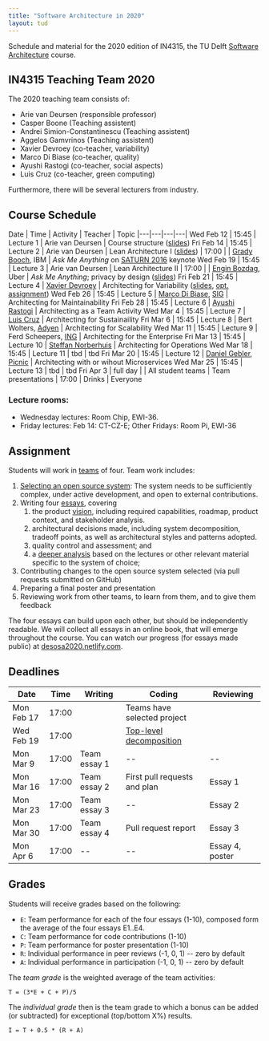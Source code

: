 ```yaml
---
title: "Software Architecture in 2020"
layout: tud
---
```


Schedule and material for the 2020 edition of IN4315, the TU Delft [Software Architecture](../index.html) course.

## IN4315 Teaching Team 2020

The 2020 teaching team consists of:

- Arie van Deursen (responsible professor)
- Casper Boone (Teaching assistent)
- Andrei Simion-Constantinescu (Teaching assistent)
- Aggelos Gamvrinos (Teaching assistent)
- Xavier Devroey (co-teacher, variability)
- Marco Di Biase (co-teacher, quality)
- Ayushi Rastogi (co-teacher, social aspects)
- Luis Cruz (co-teacher, green computing)

Furthermore, there will be several lecturers from industry.

## Course Schedule

Date | Time | Activity | Teacher | Topic
|---|---|---|---|
Wed Feb 12 | 15:45 | Lecture 1 | Arie van Deursen         | Course structure ([slides](slides/in4315-intro.pdf))
Fri Feb 14 | 15:45 | Lecture 2 | Arie van Deursen         | Lean Architecture I ([slides](slides/lean-architecture-part-1.pdf))
           | 17:00 |           | [Grady Booch], IBM       | _Ask Me Anything_ on [SATURN 2016](https://www.youtube.com/watch?v=RJ3v5cSNcB8) keynote
Wed Feb 19 | 15:45 | Lecture 3 | Arie van Deursen         | Lean Architecture II
           | 17:00 |            | [Engin Bozdag], Uber    | _Ask Me Anything_; privacy by design ([slides](https://www.usenix.org/sites/default/files/conference/protected-files/enigma2020_slides_bozdag.pdf))
Fri Feb 21 | 15:45 | Lecture 4 | [Xavier Devroey]         | Architecting for Variability ([slides](slides/tudelft-architecture-spl2020.pdf), [opt. assignment](assignment-variability.html))
Wed Feb 26 | 15:45 | Lecture 5 | [Marco Di Biase], [SIG]  | Architecting for Maintainability
Fri Feb 28 | 15:45 | Lecture 6 | [Ayushi Rastogi]         | Architecting as a Team Activity
Wed Mar 4  | 15:45 | Lecture 7 | [Luis Cruz]              | Architecting for Sustainaility
Fri Mar 6  | 15:45 | Lecture 8 | Bert Wolters, [Adyen]    | Architecting for Scalability
Wed Mar 11 | 15:45 | Lecture 9 | Ferd Scheepers, [ING]    | Architecting for the Enterprise
Fri Mar 13 | 15:45 | Lecture 10 | [Steffan Norberhuis][norberhuis]      | Architecting for Operations
Wed Mar 18 | 15:45 | Lecture 11 | tbd                     | tbd
Fri Mar 20 | 15:45 | Lecture 12 | [Daniel Gebler], [Picnic] | Architecting with or wihout Microservices
Wed Mar 25 | 15:45 | Lecture 13 | tbd | tbd
Fri Apr 3  | full day |  | All student teams | Team presentations
           | 17:00 | Drinks | Everyone

### Lecture rooms:

- Wednesday lectures: Room Chip, EWI-36.
- Friday lectures: Feb 14: CT-CZ-E; Other Fridays: Room Pi, EWI-36

[sig]: https://www.softwareimprovementgroup.com/
[grady booch]: https://en.wikipedia.org/wiki/Grady_Booch
[marco di biase]: https://mardibiase.github.io/
[xavier devroey]: http://xdevroey.be/
[ayushi rastogi]: https://ayushirastogi.github.io/
[luis cruz]: https://luiscruz.github.io/
[adyen]: https://www.adyen.com/
[ing]: https://www.ing.com
[engin bozdag]: https://www.usenix.org/conference/enigma2020/speaker-or-organizer/engin-bozdag-uber
[daniel gebler]: https://twitter.com/daniel_gebler
[picnic]: https://www.picnic.app/nl/
[norberhuis]: https://www.norberhuis.nl/

## Assignment

Students will work in [teams](assignment.html#team-formation) of four.
Team work includes:

1. [Selecting an open source system](assignment.html#picking): The system needs to be sufficiently complex, under active development, and open to external contributions.
2. Writing four [essays](assignment.html#essays), covering
    1. the product [vision](assignment.html#vision), including required capabilities, roadmap, product context, and stakeholder analysis.
    2. architectural decisions made, including system decomposition, tradeoff points, as well as architectural styles and patterns adopted.
    3. quality control and assessment; and
    4. a [deeper analysis](assignment.html#deepening) based on the lectures or other relevant material specific to the system of choice;
3. Contributing changes to the open source system selected (via pull requests submitted on GitHub)
4. Preparing a final poster and presentation
5. Reviewing work from other teams, to learn from them, and to give them feedback

The four essays can build upon each other, but should be independently readable.
We will collect all essays in an online book, that will emerge throughout the course.
You can watch our progress (for essays made public) at [desosa2020.netlify.com][desosa2020].

[desosa2020]: https://desosa2020.netlify.com/#


## Deadlines

Date       | Time  | Writing      | Coding                    | Reviewing
|---|---|---|---|---|
Mon Feb 17 | 17:00 |              | Teams have selected project
Wed Feb 19 | 17:00 |              | [Top-level decomposition](guidelines_for_componentization.html)   |
Mon Mar 9  | 17:00 | Team essay 1 | --                        | --
Mon Mar 16 | 17:00 | Team essay 2 | First pull requests and plan  | Essay 1
Mon Mar 23 | 17:00 | Team essay 3 | --                        | Essay 2
Mon Mar 30 | 17:00 | Team essay 4 | Pull request report       | Essay 3
Mon Apr  6 | 17:00 | --           | --                        | Essay 4, poster


## Grades

Students will receive grades based on the following:

- `E`: Team performance for each of the four essays (1-10), composed form the average of the four essays E1..E4.
- `C`: Team performance for code contributions (1-10)
- `P`: Team performance for poster presentation (1-10)
- `R`: Individual performance in peer reviews (-1, 0, 1) -- zero by default
- `A`: Individual performance in participation (-1, 0, 1) -- zero by default

The _team grade_ is the weighted average of the team activities:

    T = (3*E + C + P)/5

The _individual grade_ then is the team grade to which a bonus can be added (or subtracted) for exceptional (top/bottom X%) results.

	I = T + 0.5 * (R + A)
